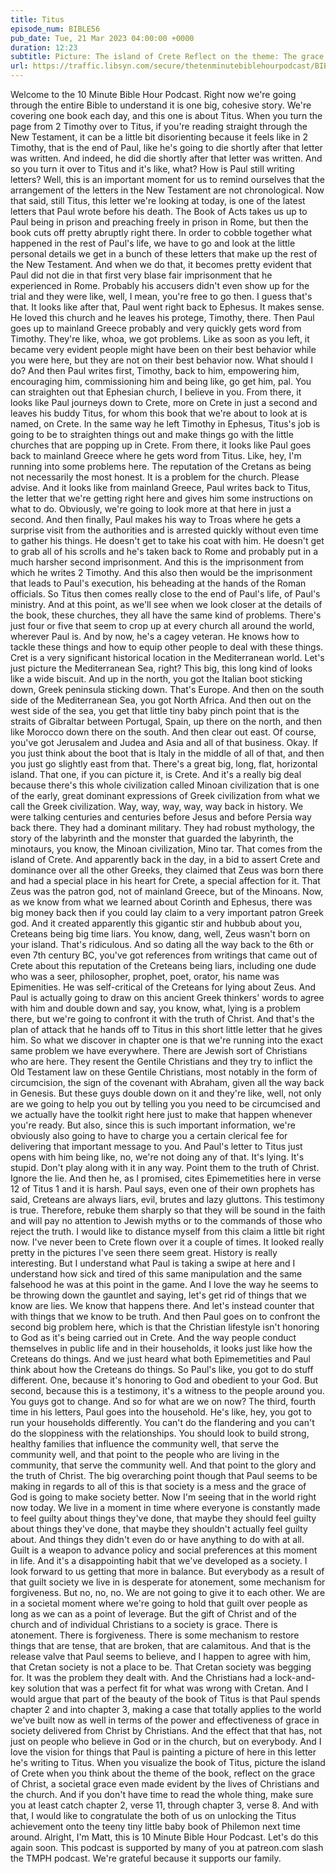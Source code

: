 ```yaml
---
title: Titus
episode_num: BIBLE56
pub_date: Tue, 21 Mar 2023 04:00:00 +0000
duration: 12:23
subtitle: Picture: The island of Crete Reflect on the theme: The grace of Christ to society through His people If you don't have time to read it all: Read chapter 2:11-3:8 Thanks to everyone who supports TMBH at  You're the reason we can all do this together! ...
url: https://traffic.libsyn.com/secure/thetenminutebiblehourpodcast/BIBLE56_-_Titus.mp3
---
```


 Welcome to the 10 Minute Bible Hour Podcast. Right now we're going through the entire Bible to understand it is one big, cohesive story. We're covering one book each day, and this one is about Titus. When you turn the page from 2 Timothy over to Titus, if you're reading straight through the New Testament, it can be a little bit disorienting because it feels like in 2 Timothy, that is the end of Paul, like he's going to die shortly after that letter was written. And indeed, he did die shortly after that letter was written. And so you turn it over to Titus and it's like, what? How is Paul still writing letters? Well, this is an important moment for us to remind ourselves that the arrangement of the letters in the New Testament are not chronological. Now that said, still Titus, this letter we're looking at today, is one of the latest letters that Paul wrote before his death. The Book of Acts takes us up to Paul being in prison and preaching freely in prison in Rome, but then the book cuts off pretty abruptly right there. In order to cobble together what happened in the rest of Paul's life, we have to go and look at the little personal details we get in a bunch of these letters that make up the rest of the New Testament. And when we do that, it becomes pretty evident that Paul did not die in that first very blase fair imprisonment that he experienced in Rome. Probably his accusers didn't even show up for the trial and they were like, well, I mean, you're free to go then. I guess that's that. It looks like after that, Paul went right back to Ephesus. It makes sense. He loved this church and he leaves his protege, Timothy, there. Then Paul goes up to mainland Greece probably and very quickly gets word from Timothy. They're like, whoa, we got problems. Like as soon as you left, it became very evident people might have been on their best behavior while you were here, but they are not on their best behavior now. What should I do? And then Paul writes first, Timothy, back to him, empowering him, encouraging him, commissioning him and being like, go get him, pal. You can straighten out that Ephesian church, I believe in you. From there, it looks like Paul journeys down to Crete, more on Crete in just a second and leaves his buddy Titus, for whom this book that we're about to look at is named, on Crete. In the same way he left Timothy in Ephesus, Titus's job is going to be to straighten things out and make things go with the little churches that are popping up in Crete. From there, it looks like Paul goes back to mainland Greece where he gets word from Titus. Like, hey, I'm running into some problems here. The reputation of the Cretans as being not necessarily the most honest. It is a problem for the church. Please advise. And it looks like from mainland Greece, Paul writes back to Titus, the letter that we're getting right here and gives him some instructions on what to do. Obviously, we're going to look more at that here in just a second. And then finally, Paul makes his way to Troas where he gets a surprise visit from the authorities and is arrested quickly without even time to gather his things. He doesn't get to take his coat with him. He doesn't get to grab all of his scrolls and he's taken back to Rome and probably put in a much harsher second imprisonment. And this is the imprisonment from which he writes 2 Timothy. And this also then would be the imprisonment that leads to Paul's execution, his beheading at the hands of the Roman officials. So Titus then comes really close to the end of Paul's life, of Paul's ministry. And at this point, as we'll see when we look closer at the details of the book, these churches, they all have the same kind of problems. There's just four or five that seem to crop up at every church all around the world, wherever Paul is. And by now, he's a cagey veteran. He knows how to tackle these things and how to equip other people to deal with these things. Cret is a very significant historical location in the Mediterranean world. Let's just picture the Mediterranean Sea, right? This big, this long kind of looks like a wide biscuit. And up in the north, you got the Italian boot sticking down, Greek peninsula sticking down. That's Europe. And then on the south side of the Mediterranean Sea, you got North Africa. And then out on the west side of the sea, you get that little tiny baby pinch point that is the straits of Gibraltar between Portugal, Spain, up there on the north, and then like Morocco down there on the south. And then clear out east. Of course, you've got Jerusalem and Judea and Asia and all of that business. Okay. If you just think about the boot that is Italy in the middle of all of that, and then you just go slightly east from that. There's a great big, long, flat, horizontal island. That one, if you can picture it, is Crete. And it's a really big deal because there's this whole civilization called Minoan civilization that is one of the early, great dominant expressions of Greek civilization from what we call the Greek civilization. Way, way, way, way, way back in history. We were talking centuries and centuries before Jesus and before Persia way back there. They had a dominant military. They had robust mythology, the story of the labyrinth and the monster that guarded the labyrinth, the minotaurs, you know, the Minoan civilization, Mino tar. That comes from the island of Crete. And apparently back in the day, in a bid to assert Crete and dominance over all the other Greeks, they claimed that Zeus was born there and had a special place in his heart for Crete, a special affection for it. That Zeus was the patron god, not of mainland Greece, but of the Minoans. Now, as we know from what we learned about Corinth and Ephesus, there was big money back then if you could lay claim to a very important patron Greek god. And it created apparently this gigantic stir and hubbub about you, Creteans being big time liars. You know, dang, well, Zeus wasn't born on your island. That's ridiculous. And so dating all the way back to the 6th or even 7th century BC, you've got references from writings that came out of Crete about this reputation of the Creteans being liars, including one dude who was a seer, philosopher, prophet, poet, orator, his name was Epimenities. He was self-critical of the Creteans for lying about Zeus. And Paul is actually going to draw on this ancient Greek thinkers' words to agree with him and double down and say, you know, what, lying is a problem there, but we're going to confront it with the truth of Christ. And that's the plan of attack that he hands off to Titus in this short little letter that he gives him. So what we discover in chapter one is that we're running into the exact same problem we have everywhere. There are Jewish sort of Christians who are here. They resent the Gentile Christians and they try to inflict the Old Testament law on these Gentile Christians, most notably in the form of circumcision, the sign of the covenant with Abraham, given all the way back in Genesis. But these guys double down on it and they're like, well, not only are we going to help you out by telling you you need to be circumcised and we actually have the toolkit right here just to make that happen whenever you're ready. But also, since this is such important information, we're obviously also going to have to charge you a certain clerical fee for delivering that important message to you. And Paul's letter to Titus just opens with him being like, no, we're not doing any of that. It's lying. It's stupid. Don't play along with it in any way. Point them to the truth of Christ. Ignore the lie. And then he, as I promised, cites Epimemetities here in verse 12 of Titus 1 and it is harsh. Paul says, even one of their own prophets has said, Creteans are always liars, evil, brutes and lazy gluttons. This testimony is true. Therefore, rebuke them sharply so that they will be sound in the faith and will pay no attention to Jewish myths or to the commands of those who reject the truth. I would like to distance myself from this claim a little bit right now. I've never been to Crete flown over it a couple of times. It looked really pretty in the pictures I've seen there seem great. History is really interesting. But I understand what Paul is taking a swipe at here and I understand how sick and tired of this same manipulation and the same falsehood he was at this point in the game. And I love the way he seems to be throwing down the gauntlet and saying, let's get rid of things that we know are lies. We know that happens there. And let's instead counter that with things that we know to be truth. And then Paul goes on to confront the second big problem here, which is that the Christian lifestyle isn't honoring to God as it's being carried out in Crete. And the way people conduct themselves in public life and in their households, it looks just like how the Creteans do things. And we just heard what both Epimemetities and Paul think about how the Creteans do things. So Paul's like, you got to do stuff different. One, because it's honoring to God and obedient to your God. But second, because this is a testimony, it's a witness to the people around you. You guys got to change. And so for what are we on now? The third, fourth time in his letters, Paul goes into the household. He's like, hey, you got to run your households differently. You can't do the flandering and you can't do the sloppiness with the relationships. You should look to build strong, healthy families that influence the community well, that serve the community well, and that point to the people who are living in the community, that serve the community well. And that point to the glory and the truth of Christ. The big overarching point though that Paul seems to be making in regards to all of this is that society is a mess and the grace of God is going to make society better. Now I'm seeing that in the world right now today. We live in a moment in time where everyone is constantly made to feel guilty about things they've done, that maybe they should feel guilty about things they've done, that maybe they shouldn't actually feel guilty about. And things they didn't even do or have anything to do with at all. Guilt is a weapon to advance policy and social preferences at this moment in life. And it's a disappointing habit that we've developed as a society. I look forward to us getting that more in balance. But everybody as a result of that guilt society we live in is desperate for atonement, some mechanism for forgiveness. But no, no, no. We are not going to give it to each other. We are in a societal moment where we're going to hold that guilt over people as long as we can as a point of leverage. But the gift of Christ and of the church and of individual Christians to a society is grace. There is atonement. There is forgiveness. There is some mechanism to restore things that are tense, that are broken, that are calamitous. And that is the release valve that Paul seems to believe, and I happen to agree with him, that Cretan society is not a place to be. That Cretan society was begging for. It was the problem they dealt with. And the Christians had a lock-and-key solution that was a perfect fit for what was wrong with Cretan. And I would argue that part of the beauty of the book of Titus is that Paul spends chapter 2 and into chapter 3, making a case that totally applies to the world we've built now as well in terms of the power and effectiveness of grace in society delivered from Christ by Christians. And the effect that that has, not just on people who believe in God or in the church, but on everybody. And I love the vision for things that Paul is painting a picture of here in this letter he's writing to Titus. When you visualize the book of Titus, picture the island of Crete when you think about the theme of the book, reflect on the grace of Christ, a societal grace even made evident by the lives of Christians and the church. And if you don't have time to read the whole thing, make sure you at least catch chapter 2, verse 11, through chapter 3, verse 8. And with that, I would like to congratulate the both of us on unlocking the Titus achievement onto the teeny tiny little baby book of Philemon next time around. Alright, I'm Matt, this is 10 Minute Bible Hour Podcast. Let's do this again soon. This podcast is supported by many of you at patreon.com slash the TMPH podcast. We're grateful because it supports our family.